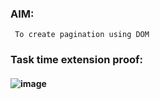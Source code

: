 ### AIM:
     To create pagination using DOM
### Task time extension proof:

#### ![image](https://github.com/ShakthiSundar-K/Guvi_D5_Task/assets/128116143/5318043f-5150-4178-bb8d-39bf235a2149)
